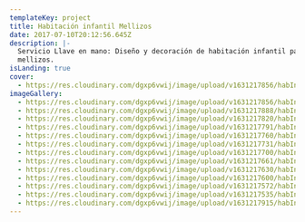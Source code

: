 ```yaml
---
templateKey: project
title: Habitación infantil Mellizos
date: 2017-07-10T20:12:56.645Z
description: |-
  Servicio Llave en mano: Diseño y decoración de habitación infantil para
  mellizos.
isLanding: true
cover:
  - https://res.cloudinary.com/dgxp6vwij/image/upload/v1631217856/habInfantilMellizos/habInfantilMellis-11_endk3g.jpg
imageGallery:
  - https://res.cloudinary.com/dgxp6vwij/image/upload/v1631217856/habInfantilMellizos/habInfantilMellis-11_endk3g.jpg
  - https://res.cloudinary.com/dgxp6vwij/image/upload/v1631217888/habInfantilMellizos/habInfantilMellis-12_rsceoo.jpg
  - https://res.cloudinary.com/dgxp6vwij/image/upload/v1631217820/habInfantilMellizos/habInfantilMellis-10_ris2db.jpg
  - https://res.cloudinary.com/dgxp6vwij/image/upload/v1631217791/habInfantilMellizos/habInfantilMellis-9_cisfot.jpg
  - https://res.cloudinary.com/dgxp6vwij/image/upload/v1631217760/habInfantilMellizos/habInfantilMellis-8_pet4eo.jpg
  - https://res.cloudinary.com/dgxp6vwij/image/upload/v1631217731/habInfantilMellizos/habInfantilMellis-7_vspsg8.jpg
  - https://res.cloudinary.com/dgxp6vwij/image/upload/v1631217700/habInfantilMellizos/habInfantilMellis-6_wmp93h.jpg
  - https://res.cloudinary.com/dgxp6vwij/image/upload/v1631217661/habInfantilMellizos/habInfantilMellis-5_wkng79.jpg
  - https://res.cloudinary.com/dgxp6vwij/image/upload/v1631217630/habInfantilMellizos/habInfantilMellis-4_rhy3bj.jpg
  - https://res.cloudinary.com/dgxp6vwij/image/upload/v1631217600/habInfantilMellizos/habInfantilMellis-3_eag14w.jpg
  - https://res.cloudinary.com/dgxp6vwij/image/upload/v1631217572/habInfantilMellizos/habInfantilMellis-2_nernip.jpg
  - https://res.cloudinary.com/dgxp6vwij/image/upload/v1631217535/habInfantilMellizos/habInfantilMellis-1_ue2nay.jpg
  - https://res.cloudinary.com/dgxp6vwij/image/upload/v1631217915/habInfantilMellizos/habInfantilMellis-13_fng8dm.jpg
---
```

